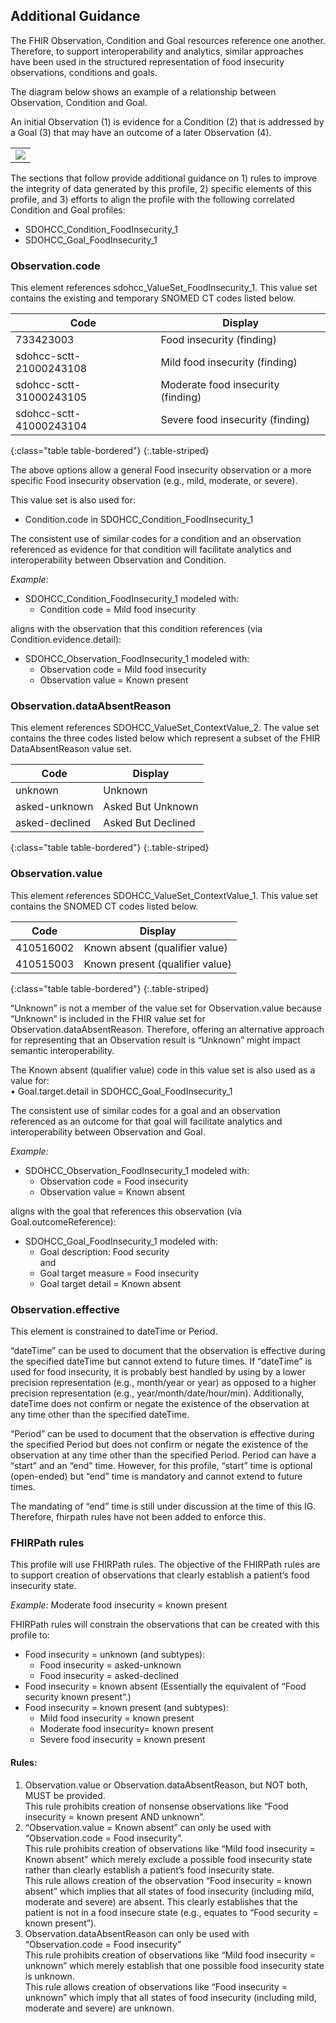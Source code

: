 ## Additional Guidance
The FHIR Observation, Condition and Goal resources reference one another. Therefore, to support interoperability and analytics, similar approaches have been used in the structured representation of food insecurity observations, conditions and goals. 

The diagram below shows an example of a relationship between Observation, Condition and Goal. 

An initial Observation (1) is evidence for a Condition (2) that is addressed by a Goal (3) that may have an outcome of a later Observation (4).


<table><tr><td><img src="Observaion Mindmap 2020.png" /></td></tr></table>

The sections that follow provide additional guidance on 1) rules to improve the integrity of data generated by this profile, 2) specific elements of this profile, and 3) efforts to align the profile with the following correlated Condition and Goal profiles:

* SDOHCC_Condition_FoodInsecurity_1 
* SDOHCC_Goal_FoodInsecurity_1

### Observation.code
This element references sdohcc_ValueSet_FoodInsecurity_1. This value set contains the existing and temporary SNOMED CT codes listed below.


| Code | Display |
| -------- | -------- | 
| 733423003  | Food insecurity (finding)    |
| sdohcc-sctt-21000243108| Mild food insecurity (finding)    |
| sdohcc-sctt-31000243105 | Moderate food insecurity (finding)|
| sdohcc-sctt-41000243104 | Severe food insecurity (finding) |
{:class="table table-bordered"}
{:.table-striped}


The above options allow a general Food insecurity observation or a more specific Food insecurity observation (e.g., mild, moderate, or severe).

This value set is also used for:

* Condition.code in SDOHCC_Condition_FoodInsecurity_1

The consistent use of similar codes for a condition and an observation referenced as evidence for that condition will facilitate analytics and interoperability between Observation and Condition.


*Example:*

*	SDOHCC_Condition_FoodInsecurity_1 modeled with: 
	*	Condition code = Mild food insecurity 

aligns with the observation that this condition references (via Condition.evidence.detail):

* SDOHCC_Observation_FoodInsecurity_1 modeled with:
	* Observation code = Mild food insecurity 
	* Observation value = Known present<br>


### Observation.dataAbsentReason
This element references SDOHCC_ValueSet_ContextValue_2. The value set contains the three codes listed below which represent a subset of the FHIR DataAbsentReason value set. 

| Code | Display |
| -------- | -------- | 
| unknown | Unknown    |
|   asked-unknown | Asked But Unknown    |
| asked-declined | Asked But Declined |
{:class="table table-bordered"}
{:.table-striped}


### Observation.value
This element references SDOHCC_ValueSet_ContextValue_1. This value set contains the SNOMED CT codes listed below.

| Code | Display |
| -------- | -------- | 
| 410516002 | Known absent (qualifier value)   |
|   410515003 | Known present (qualifier value)  |
{:class="table table-bordered"}
{:.table-striped}


“Unknown” is not a member of the value set for Observation.value because “Unknown” is included in the FHIR value set for Observation.dataAbsentReason. Therefore, offering an alternative approach for representing that an Observation result is “Unknown” might impact semantic interoperability. 

The Known absent (qualifier value) code in this value set is also used as a value for:<br>
•	Goal.target.detail in SDOHCC_Goal_FoodInsecurity_1 

The consistent use of similar codes for a goal and an observation referenced as an outcome for that goal will facilitate analytics and interoperability between Observation and Goal.

*Example:*

* SDOHCC_Observation_FoodInsecurity_1 modeled with:
	* Observation code = Food insecurity 
	* Observation value = Known absent<br>

aligns with the goal that references this observation (via Goal.outcomeReference):

* SDOHCC_Goal_FoodInsecurity_1 modeled with:
	* Goal description: Food security <br> and<br>
	* Goal target measure = Food insecurity
	* Goal target detail = Known absent


### Observation.effective
This element is constrained to dateTime or Period. 

“dateTime” can be used to document that the observation is effective during the specified dateTime but cannot extend to future times. If “dateTime” is used for food insecurity, it is probably best handled by using by a lower precision representation (e.g., month/year or year) as opposed to a higher precision representation (e.g., year/month/date/hour/min). Additionally, dateTime does not confirm or negate the existence of the observation at any time other than the specified dateTime. 

“Period” can be used to document that the observation is effective during the specified Period but does not confirm or negate the existence of the observation at any time other than the specified Period. Period can have a “start” and an “end” time. However, for this profile, “start” time is optional (open-ended) but “end” time is mandatory and cannot extend to future times.  

The mandating of “end” time is still under discussion at the time of this IG. Therefore, fhirpath rules have not been added to enforce this. 


### FHIRPath rules 
This profile will use FHIRPath rules. The objective of the FHIRPath rules are to support creation of observations that clearly establish a patient’s food insecurity state. 

*Example:*
Moderate food insecurity = known present 

FHIRPath rules will constrain the observations that can be created with this profile to:

* Food insecurity = unknown (and subtypes):
	* Food insecurity = asked-unknown 
	* Food insecurity = asked-declined
* Food insecurity = known absent (Essentially the equivalent of “Food security known present”.)
* Food insecurity = known present (and subtypes):
	* Mild food insecurity = known present
	* Moderate food insecurity= known present
	* Severe food insecurity = known present

#### Rules:
1. Observation.value or Observation.dataAbsentReason, but NOT both, MUST be provided. <br>This rule prohibits creation of nonsense observations like “Food insecurity = known present AND unknown”.
2.  “Observation.value = Known absent” can only be used with “Observation.code = Food insecurity”. <br> This rule prohibits creation of observations like “Mild food insecurity = Known absent” which merely exclude a possible food insecurity state rather than clearly establish a patient’s food insecurity state. <br> This rule allows creation of the observation “Food insecurity = known absent” which implies that all states of food insecurity (including mild, moderate and severe) are absent. This clearly establishes that the patient is not in a food insecure state (e.g., equates to “Food security = known present”).
3.  Observation.dataAbsentReason can only be used with “Observation.code = Food insecurity” <br>This rule prohibits creation of observations like “Mild food insecurity = unknown” which merely establish that one possible food insecurity state is unknown. <br>This rule allows creation of observations like “Food insecurity = unknown” which imply that all states of food insecurity (including mild, moderate and severe) are unknown.